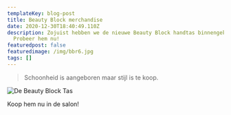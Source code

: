 ```yaml
---
templateKey: blog-post
title: Beauty Block merchandise
date: 2020-12-30T18:40:49.110Z
description: Zojuist hebben we de nieuwe Beauty Block handtas binnengekregen.
  Probeer hem nu!
featuredpost: false
featuredimage: /img/bbr6.jpg
tags: []
---
```

> Schoonheid is aangeboren maar stijl is te koop.

![](/img/bbr6.jpg "De Beauty Block Tas")

Koop hem nu in de salon!